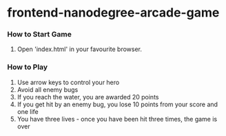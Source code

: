 frontend-nanodegree-arcade-game
===============================

### How to Start Game

1. Open 'index.html' in your favourite browser.

### How to Play

1. Use arrow keys to control your hero
2. Avoid all enemy bugs
3. If you reach the water, you are awarded 20 points
4. If you get hit by an enemy bug, you lose 10 points from your score and one life
5. You have three lives - once you have been hit three times, the game is over
